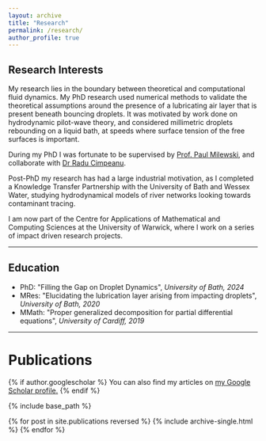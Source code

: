 ```yaml
---
layout: archive
title: "Research"
permalink: /research/
author_profile: true
---
```



Research Interests
----

My research lies in the boundary between theoretical and computational fluid dynamics. My PhD research used numerical methods to validate the theoretical assumptions around the presence of a lubricating air layer that is present beneath bouncing droplets. It was motivated by work done on hydrodynamic pilot-wave theory, and considered millimetric droplets rebounding on a liquid bath, at speeds where surface tension of the free surfaces is important.

During my PhD I was fortunate to be supervised by  [Prof. Paul Milewski](https://science.psu.edu/math/people/ppm5454), and collaborate with [Dr Radu Cimpeanu](https://www.raducimpeanu.com/). 

Post-PhD my research has had a large industrial motivation, as I completed a Knowledge Transfer Partnership with the University of Bath and Wessex Water, studying hydrodynamical models of river networks looking towards contaminant tracing. 

I am now part of the Centre for Applications of Mathematical and Computing Sciences at the University of Warwick, where I work on a series of impact driven research projects. 

****

Education
----

* PhD: "Filling the Gap on Droplet Dynamics", _University of Bath, 2024_
* MRes: "Elucidating the lubrication layer arising from impacting droplets", _University of Bath, 2020_
* MMath: "Proper generalized decomposition for partial differential equations", _University of Cardiff, 2019_

**** 

Publications
====


{% if author.googlescholar %}
  You can also find my articles on <u><a href="{{author.googlescholar}}">my Google Scholar profile</a>.</u>
{% endif %}

{% include base_path %}

{% for post in site.publications reversed %}
  {% include archive-single.html %}
{% endfor %}
